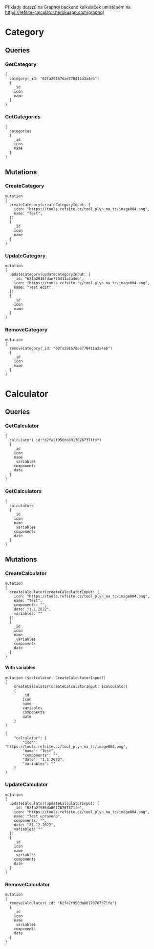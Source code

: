 Příklady dotazů na Graphql backend kalkulaček umístěném na https://refsite-calculator.herokuapp.com/graphql

# Category
## Queries
### GetCategory
    {
      category(_id: "62fa29167dae770411a3a4eb")
      {
        _id
        icon
        name
      }
    }
### GetCategories
    {
      categories
      {
        _id
        icon
        name
      }
    }
## Mutations
### CreateCategory

    mutation 
    {
      createCategory(createCategoryInput: {
        icon: "https://tools.refsite.cz/tool_plyn_na_tc/image004.png",
        name: "Test",
      }) 
      {
        _id
        icon
        name
      }
    }

### UpdateCategory

    mutation 
    {
      updateCategory(updateCategoryInput: {
        _id: "62fa29167dae770411a3a4eb",
        icon: "https://tools.refsite.cz/tool_plyn_na_tc/image004.png",
        name: "Test edit",
      }) 
      {
        _id
        icon
        name
      }
    }

### RemoveCategory

    mutation 
    {
      removeCategory(_id: "62fa29167dae770411a3a4eb") 
      {
        _id
        icon
        name
      }
    }

# Calculator
## Queries
### GetCalculator
    {
      calculator(_id:"62fa2f956da80170767371fe")
      {
        _id
        icon
        name
         variables
        components
        date
      }
    }
### GetCalculators
    {
      calculators
      {
        _id
        icon
        name
         variables
        components
        date
      }
    }
## Mutations
### CreateCalculator

    mutation 
    {
      createCalculator(createCalculatorInput: {
        icon: "https://tools.refsite.cz/tool_plyn_na_tc/image004.png",
        name: "Test",
        components: "",
        date: "1.1.2022",
        variables: ""
      }) 
      {
        _id
        icon
        name
         variables
        components
        date
      }
    }

#### With variables
    mutation ($calculator: CreateCalculatorInput!)
    {
        createCalculator(createCalculatorInput: $calculator) 
        {
            _id
            icon
            name
            variables
            components
            date
        }
    }

    {
        "calculator": {
            "icon": "https://tools.refsite.cz/tool_plyn_na_tc/image004.png",
            "name": "Test",
            "components": "",
            "date": "1.1.2022",
            "variables": ""
        }
    }

### UpdateCalculator

    mutation 
    {
      updateCalculator(updateCalculatorInput: {
        _id: "62fa2f956da80170767371fe",
        icon: "https://tools.refsite.cz/tool_plyn_na_tc/image004.png",
        name: "Test upraveno",
        components: "",
        date: "21.12.2022",
        variables: ""
      }) 
      {
        _id
        icon
        name
         variables
        components
        date
      }
    }

### RemoveCalculator

    mutation 
    {
      removeCalculator(_id: "62fa2f956da80170767371fe") 
      {
        _id
        icon
        name
         variables
        components
        date
      }
    }